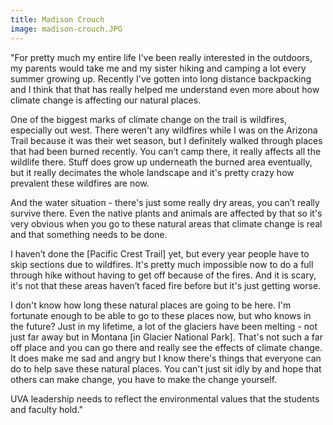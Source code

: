 ```yaml
---
title: Madison Crouch
image: madison-crouch.JPG
---
```

"For pretty much my entire life I've been really interested in the outdoors, my parents would take me and my sister hiking and camping a lot every summer growing up. Recently I've gotten into long distance backpacking and I think that that has really helped me understand even more about how climate change is affecting our natural places. 

One of the biggest marks of climate change on the trail is wildfires, especially out west. There weren't any wildfires while I was on the Arizona Trail because it was their wet season, but I definitely walked through places that had been burned recently. You can’t camp there, it really affects all the wildlife there. Stuff does grow up underneath the burned area eventually, but it really decimates the whole landscape and it's pretty crazy how prevalent these wildfires are now. 

And the water situation - there's just some really dry areas, you can’t really survive there. Even the native plants and animals are affected by that so it's very obvious when you go to these natural areas that climate change is real and that something needs to be done.

I haven’t done the [Pacific Crest Trail] yet, but every year people have to skip sections due to wildfires. It's pretty much impossible now to do a full through hike without having to get off because of the fires. And it is scary, it's not that these areas haven’t faced fire before but it's just getting worse. 

I don't know how long these natural places are going to be here. I'm fortunate enough to be able to go to these places now, but who knows in the future? Just in my lifetime, a lot of the glaciers have been melting - not just far away but in Montana [in Glacier National Park]. That's not such a far off place and you can go there and really see the effects of climate change. It does make me sad and angry but I know there's things that everyone can do to help save these natural places. You can't just sit idly by and hope that others can make change, you have to make the change yourself.

UVA leadership needs to reflect the environmental values that the students and faculty hold."
